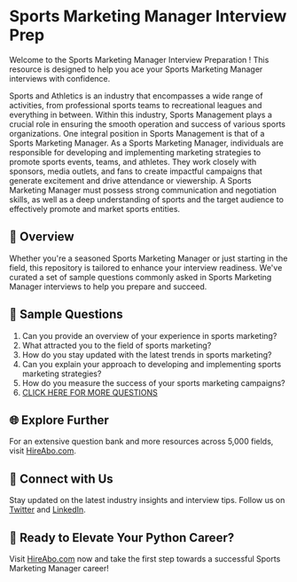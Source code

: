 # Sports Marketing Manager Interview Prep

Welcome to the Sports Marketing Manager Interview Preparation ! This resource is designed to help you ace your Sports Marketing Manager interviews with confidence.

Sports and Athletics is an industry that encompasses a wide range of activities, from professional sports teams to recreational leagues and everything in between. Within this industry, Sports Management plays a crucial role in ensuring the smooth operation and success of various sports organizations. One integral position in Sports Management is that of a Sports Marketing Manager. As a Sports Marketing Manager, individuals are responsible for developing and implementing marketing strategies to promote sports events, teams, and athletes. They work closely with sponsors, media outlets, and fans to create impactful campaigns that generate excitement and drive attendance or viewership. A Sports Marketing Manager must possess strong communication and negotiation skills, as well as a deep understanding of sports and the target audience to effectively promote and market sports entities.

## 🚀 Overview

Whether you're a seasoned Sports Marketing Manager or just starting in the field, this repository is tailored to enhance your interview readiness. We've curated a set of sample questions commonly asked in Sports Marketing Manager interviews to help you prepare and succeed.

## 📝 Sample Questions

1. Can you provide an overview of your experience in sports marketing?
2. What attracted you to the field of sports marketing?
3. How do you stay updated with the latest trends in sports marketing?
4. Can you explain your approach to developing and implementing sports marketing strategies?
5. How do you measure the success of your sports marketing campaigns?
6. [CLICK HERE FOR MORE QUESTIONS](https://hireabo.com/job/15_2_2/Sports%20Marketing%20Manager)

## 🌐 Explore Further

For an extensive question bank and more resources across 5,000 fields, visit [HireAbo.com](https://www.hireabo.com).

## 📱 Connect with Us

Stay updated on the latest industry insights and interview tips. Follow us on [Twitter](https://twitter.com/hireabo) and [LinkedIn](https://www.linkedin.com/in/hire-abo-3609972a8/).

## 🚀 Ready to Elevate Your Python Career?

Visit [HireAbo.com](https://www.hireabo.com) now and take the first step towards a successful Sports Marketing Manager career!